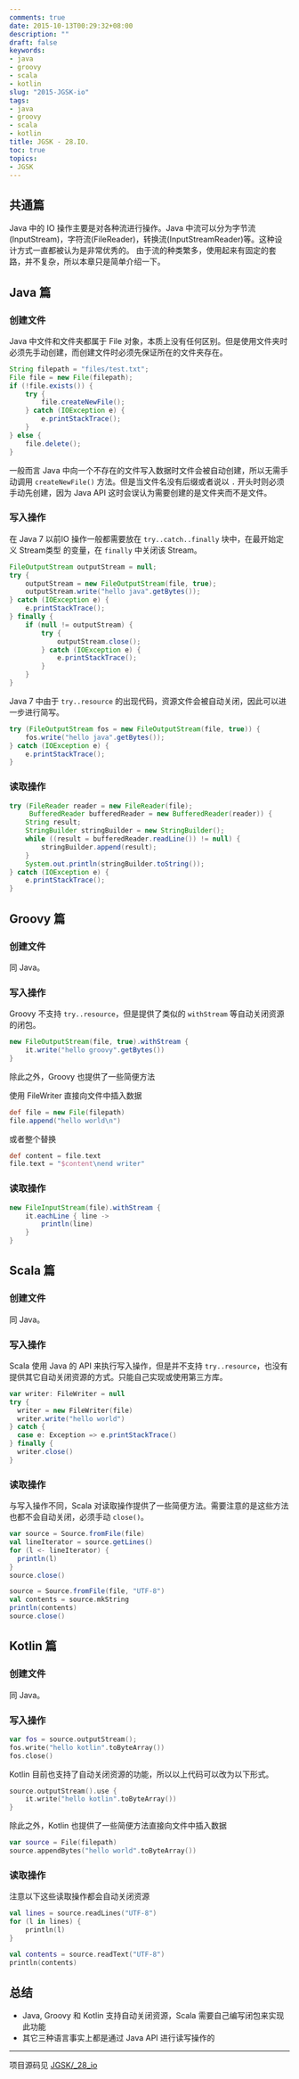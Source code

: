 ```yaml
---
comments: true
date: 2015-10-13T00:29:32+08:00
description: ""
draft: false
keywords:
- java
- groovy
- scala
- kotlin
slug: "2015-JGSK-io"
tags:
- java
- groovy
- scala
- kotlin
title: JGSK - 28.IO.
toc: true
topics:
- JGSK
---
```


## 共通篇

Java 中的 IO 操作主要是对各种流进行操作。Java 中流可以分为字节流(InputStream)，字符流(FileReader)，转换流(InputStreamReader)等。这种设计方式一直都被认为是非常优秀的。
由于流的种类繁多，使用起来有固定的套路，并不复杂，所以本章只是简单介绍一下。

<!--more-->

## Java 篇

### 创建文件

Java 中文件和文件夹都属于 File 对象，本质上没有任何区别。但是使用文件夹时必须先手动创建，而创建文件时必须先保证所在的文件夹存在。

```java
String filepath = "files/test.txt";
File file = new File(filepath);
if (!file.exists()) {
    try {
        file.createNewFile();
    } catch (IOException e) {
        e.printStackTrace();
    }
} else {
    file.delete();
}
```

一般而言 Java 中向一个不存在的文件写入数据时文件会被自动创建，所以无需手动调用 `createNewFile()` 方法。但是当文件名没有后缀或者说以 `.` 开头时则必须手动先创建，因为 Java API 这时会误认为需要创建的是文件夹而不是文件。

### 写入操作

在 Java 7 以前IO 操作一般都需要放在 `try..catch..finally` 块中，在最开始定义 Stream类型 的变量，在 `finally` 中关闭该 Stream。

```java
FileOutputStream outputStream = null;
try {
    outputStream = new FileOutputStream(file, true);
    outputStream.write("hello java".getBytes());
} catch (IOException e) {
    e.printStackTrace();
} finally {
    if (null != outputStream) {
        try {
            outputStream.close();
        } catch (IOException e) {
            e.printStackTrace();
        }
    }
}
```

Java 7 中由于 `try..resource` 的出现代码，资源文件会被自动关闭，因此可以进一步进行简写。

```java
try (FileOutputStream fos = new FileOutputStream(file, true)) {
    fos.write("hello java".getBytes());
} catch (IOException e) {
    e.printStackTrace();
}
```

### 读取操作

```java
try (FileReader reader = new FileReader(file);
     BufferedReader bufferedReader = new BufferedReader(reader)) {
    String result;
    StringBuilder stringBuilder = new StringBuilder();
    while ((result = bufferedReader.readLine()) != null) {
        stringBuilder.append(result);
    }
    System.out.println(stringBuilder.toString());
} catch (IOException e) {
    e.printStackTrace();
}
```

## Groovy 篇

### 创建文件

同 Java。

### 写入操作

Groovy 不支持 `try..resource`，但是提供了类似的 `withStream` 等自动关闭资源的闭包。

```groovy
new FileOutputStream(file, true).withStream {
    it.write("hello groovy".getBytes())
}
```

除此之外，Groovy 也提供了一些简便方法

使用 FileWriter 直接向文件中插入数据

```groovy
def file = new File(filepath)
file.append("hello world\n")
```

或者整个替换

```groovy
def content = file.text
file.text = "$content\nend writer"
```

### 读取操作

```groovy
new FileInputStream(file).withStream {
    it.eachLine { line ->
        println(line)
    }
}
```


## Scala 篇

### 创建文件

同 Java。

### 写入操作

Scala 使用 Java 的 API 来执行写入操作，但是并不支持 `try..resource`，也没有提供其它自动关闭资源的方式。只能自己实现或使用第三方库。

```scala
var writer: FileWriter = null
try {
  writer = new FileWriter(file)
  writer.write("hello world")
} catch {
  case e: Exception => e.printStackTrace()
} finally {
  writer.close()
}
```

### 读取操作

与写入操作不同，Scala 对读取操作提供了一些简便方法。需要注意的是这些方法也都不会自动关闭，必须手动 `close()`。

```scala
var source = Source.fromFile(file)
val lineIterator = source.getLines()
for (l <- lineIterator) {
  println(l)
}
source.close()

source = Source.fromFile(file, "UTF-8")
val contents = source.mkString
println(contents)
source.close()
```


## Kotlin 篇

### 创建文件

同 Java。

### 写入操作

```kotlin
var fos = source.outputStream();
fos.write("hello kotlin".toByteArray())
fos.close()
```

Kotlin 目前也支持了自动关闭资源的功能，所以以上代码可以改为以下形式。

```kotlin
source.outputStream().use {
    it.write("hello kotlin".toByteArray())
}
```

除此之外，Kotlin 也提供了一些简便方法直接向文件中插入数据

```kotlin
var source = File(filepath)
source.appendBytes("hello world".toByteArray())
```

### 读取操作

注意以下这些读取操作都会自动关闭资源

```kotlin
val lines = source.readLines("UTF-8")
for (l in lines) {
    println(l)
}

val contents = source.readText("UTF-8")
println(contents)
```

## 总结

- Java, Groovy 和 Kotlin 支持自动关闭资源，Scala 需要自己编写闭包来实现此功能
- 其它三种语言事实上都是通过 Java API 进行读写操作的


---

项目源码见 [JGSK/_28_io](https://github.com/SidneyXu/JGSK)
